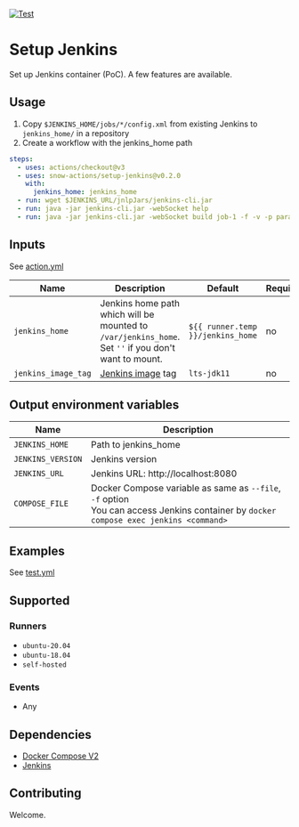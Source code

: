 [![Test](https://github.com/snow-actions/setup-jenkins/actions/workflows/test.yml/badge.svg)](https://github.com/snow-actions/setup-jenkins/actions/workflows/test.yml)

# Setup Jenkins

Set up Jenkins container (PoC).
A few features are available.

## Usage

1. Copy `$JENKINS_HOME/jobs/*/config.xml` from existing Jenkins to `jenkins_home/` in a repository
1. Create a workflow with the jenkins_home path

```yml
steps:
  - uses: actions/checkout@v3
  - uses: snow-actions/setup-jenkins@v0.2.0
    with:
      jenkins_home: jenkins_home
  - run: wget $JENKINS_URL/jnlpJars/jenkins-cli.jar
  - run: java -jar jenkins-cli.jar -webSocket help
  - run: java -jar jenkins-cli.jar -webSocket build job-1 -f -v -p param_1=p1
```

## Inputs

See [action.yml](action.yml)

| Name | Description | Default | Required |
| - | - | - | - |
| `jenkins_home` | Jenkins home path<br>which will be mounted to `/var/jenkins_home`.<br>Set `''` if you don't want to mount. | `${{ runner.temp }}/jenkins_home` | no |
| `jenkins_image_tag` | [Jenkins image](https://hub.docker.com/r/jenkins/jenkins) tag | `lts-jdk11` | no |

## Output environment variables

| Name | Description |
| - | - |
| `JENKINS_HOME` | Path to jenkins_home |
| `JENKINS_VERSION` | Jenkins version |
| `JENKINS_URL` | Jenkins URL: http://localhost:8080 |
| `COMPOSE_FILE` | Docker Compose variable as same as `--file`, `-f` option<br>You can access Jenkins container by `docker compose exec jenkins <command>` |

## Examples

See [test.yml](.github/workflows/test.yml)

## Supported

### Runners

- `ubuntu-20.04`
- `ubuntu-18.04`
- `self-hosted`

### Events

- Any

## Dependencies

- [Docker Compose V2](https://docs.docker.com/compose/)
- [Jenkins](https://hub.docker.com/r/jenkins/jenkins)

## Contributing

Welcome.
